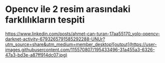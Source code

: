 # Opencv ile 2 resim arasındaki farklılıkların tespiti
 
https://www.linkedin.com/posts/ahmet-can-turan-17aa55170_yolo-opencv-darknet-activity-6793265791585292288-UNUr?utm_source=share&utm_medium=member_desktop![output](https://user-images.githubusercontent.com/115570807/195433496-31a455a3-6326-47a3-bd3e-a87ff914dc07.jpg)
